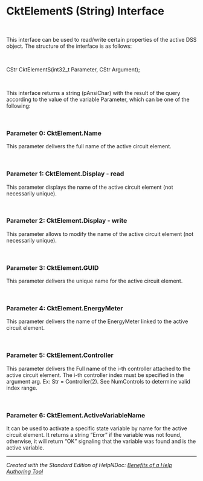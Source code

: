 # CktElementS (String) Interface

&nbsp;

This interface can be used to read/write certain properties of the active DSS object. The structure of the interface is as follows:

&nbsp;

CStr CktElementS(int32\_t Parameter, CStr Argument);

&nbsp;

This interface returns a string (pAnsiChar) with the result of the query according to the value of the variable Parameter, which can be one of the following:

&nbsp;

### Parameter 0: CktElement.Name

This parameter delivers the full name of the active circuit element.

&nbsp;

### Parameter 1: CktElement.Display - read

This parameter displays the name of the active circuit element (not necessarily unique).

&nbsp;

### Parameter 2: CktElement.Display - write

This parameter allows to modify the name of the active circuit element (not necessarily unique).

&nbsp;

### Parameter 3: CktElement.GUID

This parameter delivers the unique name for the active circuit element.

&nbsp;

### Parameter 4: CktElement.EnergyMeter

This parameter delivers the name of the EnergyMeter linked to the active circuit element.

&nbsp;

### Parameter 5: CktElement.Controller

This parameter delivers the Full name of the i-th controller attached to the active circuit element. The i-th controller index must be specified in the argument arg. Ex: Str = Controller(2). See NumControls to determine valid index range.

&nbsp;

### Parameter 6: CktElement.ActiveVariableName

It can be used to activate a specific state variable by name for the active circuit element. It returns a string “Error” if the variable was not found, otherwise, it will return “OK” signaling that the variable was found and is the active variable.


***
_Created with the Standard Edition of HelpNDoc: [Benefits of a Help Authoring Tool](<https://www.helpauthoringsoftware.com>)_
